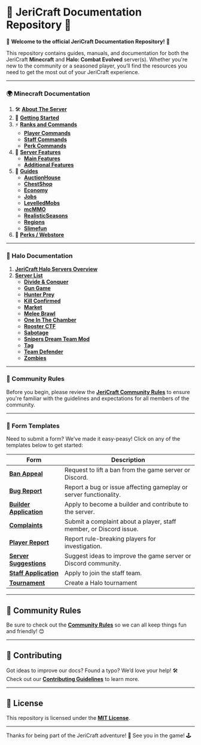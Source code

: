 # 📝 JeriCraft Documentation Repository 📝

🌟 **Welcome to the official JeriCraft Documentation Repository!** 🌟

This repository contains guides, manuals, and documentation for both the JeriCraft **Minecraft** and **Halo: Combat
Evolved** server(s). Whether
you're new to the community or a seasoned player, you’ll find the resources you need to get the most out of your
JeriCraft experience.

---

### 🌍 Minecraft Documentation

1. 🛠 **[About The Server](MINECRAFT/about-the-server/About.md)**
2. 🚀 **[Getting Started](MINECRAFT/guides/GettingStarted.md)**
3. ⚡ **[Ranks and Commands](MINECRAFT/commands)**
    - **[Player Commands](MINECRAFT/commands/PLAYER-COMMANDS.md)**
    - **[Staff Commands](MINECRAFT/commands/STAFF-COMMANDS.md)**
    - **[Perk Commands](MINECRAFT/commands/PERK-COMMANDS.md)**
4. 🌟 **[Server Features](MINECRAFT/features)**
    - **[Main Features](MINECRAFT/features/Main.md)**
    - **[Additional Features](MINECRAFT/features/AdditionalFeatures.md)**
5. 📖 **[Guides](MINECRAFT/guides)**
    - **[AuctionHouse](MINECRAFT/guides/AuctionHouse.md)**
    - **[ChestShop](MINECRAFT/guides/ChestShop.md)**
    - **[Economy](MINECRAFT/guides/Economy.md)**
    - **[Jobs](MINECRAFT/guides/Jobs.md)**
    - **[LevelledMobs](MINECRAFT/guides/LevelledMobs.md)**
    - **[mcMMO](MINECRAFT/guides/mcMMO.md)**
    - **[RealisticSeasons](MINECRAFT/guides/RealisticSeasons.md)**
    - **[Regions](MINECRAFT/guides/Regions.md)**
    - **[Slimefun](MINECRAFT/guides/Slimefun.md)**
6. 💎 **[Perks / Webstore](MINECRAFT/webstore)**

---

### 🚀 Halo Documentation

1. **[JeriCraft Halo Servers Overview](HALO/ABOUT.md)**
2. **[Server List](HALO/servers/)**
    - **[Divide & Conquer](HALO/servers/Divide%20and%20Conquer.md)**
    - **[Gun Game](HALO/servers/Gun%20Game.md)**
    - **[Hunter Prey](HALO/servers/Hunter%20Prey.md)**
    - **[Kill Confirmed](HALO/servers/Kill%20Confirmed.md)**
    - **[Market](HALO/servers/Market.md)**
    - **[Melee Brawl](HALO/servers/Melee%20Brawl.md)**
    - **[One In The Chamber](HALO/servers/One%20In%20The%20Chamber.md)**
    - **[Rooster CTF](HALO/servers/Rooster%20CTF.md)**
    - **[Sabotage](HALO/servers/Sabotage.md)**
    - **[Snipers Dream Team Mod](HALO/servers/Snipers%20Dream%20Team%20Mod.md)**
    - **[Tag](HALO/servers/Tag.md)**
    - **[Team Defender](HALO/servers/Team%20Defender.md)**
    - **[Zombies](HALO/servers/Zombies.md)**

---

### 📜 Community Rules

Before you begin, please review the **[JeriCraft Community Rules](policies/Community-Rules.md)** to ensure you're
familiar with the guidelines and expectations for all members of the community.

---

### 📝 Form Templates

Need to submit a form? We've made it easy-peasy! Click on any of the templates below to get started:

| Form                                                                                                            | Description                                                        |
|-----------------------------------------------------------------------------------------------------------------|--------------------------------------------------------------------|
| **[Ban Appeal](https://github.com/Chalwk/JeriCraftDocs/issues/new?template=ban-appeal.yaml)**                   | Request to lift a ban from the game server or Discord.             |
| **[Bug Report](https://github.com/Chalwk/JeriCraftDocs/issues/new?template=bug-report.yaml)**                   | Report a bug or issue affecting gameplay or server functionality.  |
| **[Builder Application](https://github.com/Chalwk/JeriCraftDocs/issues/new?template=builder-application.yaml)** | Apply to become a builder and contribute to the server.            |
| **[Complaints](https://github.com/Chalwk/JeriCraftDocs/issues/new?template=complaints.yaml)**                   | Submit a complaint about a player, staff member, or Discord issue. |
| **[Player Report](https://github.com/Chalwk/JeriCraftDocs/issues/new?template=player-report.yaml)**             | Report rule-breaking players for investigation.                    |
| **[Server Suggestions](https://github.com/Chalwk/JeriCraftDocs/issues/new?template=server-suggestions.yaml)**   | Suggest ideas to improve the game server or Discord community.     |
| **[Staff Application](https://github.com/Chalwk/JeriCraftDocs/issues/new?template=staff-application.yaml)**     | Apply to join the staff team.                                      |
| **[Tournament](https://github.com/Chalwk/JeriCraftDocs/issues/new?template=tournament.yaml)**                   | Create a Halo tournament                                           |

---

## 🌟 Community Rules

Be sure to check out the **[Community Rules](policies/Community-Rules.md)** so we can all keep things fun and friendly!
😊

---

## 🤝 Contributing

Got ideas to improve our docs? Found a typo? We’d love your help! 🛠  
Check out our **[Contributing Guidelines](CONTRIBUTING.md)** to learn more.

---

## 📄 License

This repository is licensed under the **[MIT License](LICENCE.md)**.

---

Thanks for being part of the JeriCraft adventure! 💖 See you in the game! 🕹